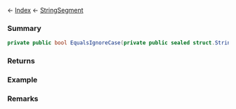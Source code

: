 ← [Index](Api-Index) ← [StringSegment](VRage.Game.ModAPI.Ingame.Utilities.StringSegment)

### Summary

```csharp
private public bool EqualsIgnoreCase(private public sealed struct.StringSegment other)
```

### Returns

### Example

### Remarks

